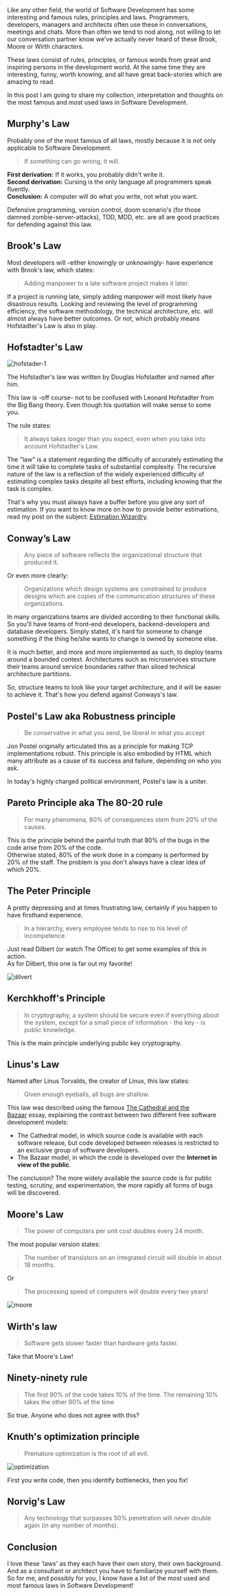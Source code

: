 Like any other field, the world of Software Development has some interesting and famous rules, principles and laws. Programmers, developers, managers and architects often use these in conversations, meetings and chats. More than often we tend to nod along, not willing to let our conversation partner know we've actually never heard of these Brook, Moore or Wirth characters.

These laws consist of rules, principles, or famous words from great and inspiring persons in the development world. At the same time they are interesting, funny, worth knowing, and all have great back-stories which are amazing to read.

In this post I am going to share my collection, interpretation and thoughts on the most famous and most used laws in Software Development.

## Murphy's Law

Probably one of the most famous of all laws, mostly because it is not only applicable to Software Development.

> If something can go wrong, it will.

**First derivation:** If it works, you probably didn't write it.  
**Second derivation:** Cursing is the only language all programmers speak fluently.  
**Conclusion:** A computer will do what you write, not what you want.

Defensive programming, version control, doom scenario's (for those damned zombie-server-attacks), TDD, MDD, etc. are all are good practices for defending against this law.

## Brook's Law

Most developers will -either knowingly or unknowingly- have experience with Brook's law, which states:

> Adding manpower to a late software project makes it later.

If a project is running late, simply adding manpower will most likely have disastrous results. Looking and reviewing the level of programming efficiency, the software methodology, the technical architecture, etc. will almost always have better outcomes. Or not, which probably means Hofstadter's Law is also in play.

## Hofstadter's Law

![hofstader-1](https://www.timsommer.be/content/images/2017/12/hofstader-1.jpg)

The Hofstadter's law was written by Douglas Hofstadter and named after him.

This law is -off course- not to be confused with Leonard Hofstadter from the Big Bang theory. Even though his quotation will make sense to some you.

  

The rule states:

> It always takes longer than you expect, even when you take into account Hofstadter's Law.

The "law" is a statement regarding the difficulty of accurately estimating the time it will take to complete tasks of substantial complexity. The recursive nature of the law is a reflection of the widely experienced difficulty of estimating complex tasks despite all best efforts, including knowing that the task is complex.

That's why you must always have a buffer before you give any sort of estimation. If you want to know more on how to provide better estimations, read my post on the subject: [Estimation Wizardry](https://www.timsommer.be/estimation-wizardry).

## Conway’s Law

> Any piece of software reflects the organizational structure that produced it.

Or even more clearly:

> Organizations which design systems are constrained to produce designs which are copies of the communication structures of these organizations.

In many organizations teams are divided according to their functional skills. So you'll have teams of front-end developers, backend-developers and database developers. Simply stated, it's hard for someone to change something if the thing he/she wants to change is owned by someone else.

It is much better, and more and more implemented as such, to deploy teams around a bounded context. Architectures such as microservices structure their teams around service boundaries rather than siloed technical architecture partitions.

So, structure teams to look like your target architecture, and it will be easier to achieve it. That's how you defend against Conways's law.

## Postel's Law aka Robustness principle

> Be conservative in what you send, be liberal in what you accept

Jon Postel originally articulated this as a principle for making TCP implementations robust. This principle is also embodied by HTML which many attribute as a cause of its success and failure, depending on who you ask.

In today's highly charged political environment, Postel's law is a uniter.

## Pareto Principle aka The 80-20 rule

> For many phenomena, 80% of consequences stem from 20% of the causes.

This is the principle behind the painful truth that 80% of the bugs in the code arise from 20% of the code.  
Otherwise stated, 80% of the work done in a company is performed by 20% of the staff. The problem is you don't always have a clear idea of which 20%.

## The Peter Principle

A pretty depressing and at times frustrating law, certainly if you happen to have firsthand experience.

> In a hierarchy, every employee tends to rise to his level of incompetence.

Just read Dilbert (or watch The Office) to get some examples of this in action.  
As for Dilbert, this one is far out my favorite!

![dilvert](https://www.timsommer.be/content/images/2017/12/dilvert.jpg)

## Kerchkhoff's Principle

> In cryptography, a system should be secure even if everything about the system, except for a small piece of information - the key - is public knowledge.

This is the main principle underlying public key cryptography.

## Linus's Law

Named after Linus Torvalds, the creator of Linux, this law states:

> Given enough eyeballs, all bugs are shallow.

This law was described using the famous [The Cathedral and the Bazaar](https://en.wikipedia.org/wiki/The_Cathedral_and_the_Bazaar?ref=timsommer.be) essay, explaining the contrast between two different free software development models:

- The Cathedral model, in which source code is available with each software release, but code developed between releases is restricted to an exclusive group of software developers.
- The Bazaar model, in which the code is developed over the **Internet in view of the public**.

The conclusion? The more widely available the source code is for public testing, scrutiny, and experimentation, the more rapidly all forms of bugs will be discovered.

## Moore's Law

> The power of computers per unit cost doubles every 24 month.

The most popular version states:

> The number of transistors on an integrated circuit will double in about 18 months.

Or

> The processing speed of computers will double every two years!

![moore](https://www.timsommer.be/content/images/2017/12/moore.jpg)

## Wirth's law

> Software gets slower faster than hardware gets faster.

Take that Moore's Law!

## Ninety-ninety rule

> The first 90% of the code takes 10% of the time. The remaining 10% takes the other 90% of the time

So true. Anyone who does not agree with this?

## Knuth's optimization principle

> Premature optimization is the root of all evil.

![optimization](https://www.timsommer.be/content/images/2017/12/optimization.png)

First you write code, then you identify bottlenecks, then you fix!

  

## Norvig's Law

> Any technology that surpasses 50% penetration will never double again (in any number of months).

## Conclusion

I love these 'laws' as they each have their own story, their own background. And as a consultant or architect you have to familiarize yourself with them. So for me, and possibly for you, I know have a list of the most used and most famous laws in Software Development!